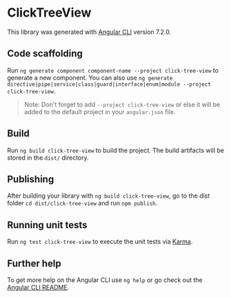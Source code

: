 # ClickTreeView

This library was generated with [Angular CLI](https://github.com/angular/angular-cli) version 7.2.0.

## Code scaffolding

Run `ng generate component component-name --project click-tree-view` to generate a new component. You can also use `ng generate directive|pipe|service|class|guard|interface|enum|module --project click-tree-view`.
> Note: Don't forget to add `--project click-tree-view` or else it will be added to the default project in your `angular.json` file. 

## Build

Run `ng build click-tree-view` to build the project. The build artifacts will be stored in the `dist/` directory.

## Publishing

After building your library with `ng build click-tree-view`, go to the dist folder `cd dist/click-tree-view` and run `npm publish`.

## Running unit tests

Run `ng test click-tree-view` to execute the unit tests via [Karma](https://karma-runner.github.io).

## Further help

To get more help on the Angular CLI use `ng help` or go check out the [Angular CLI README](https://github.com/angular/angular-cli/blob/master/README.md).
